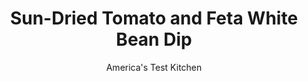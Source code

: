 ---
layout: ../../layouts/MarkdownPostLayout.astro
title: Sun-Dried Tomato and Feta White Bean Dip
author: America's Test Kitchen
pubDate: 2023-03-15
description: "What are the secrets to transforming a can of humble white beans into an elegant appetizer? The food processor and some key mix-ins."
image_url: https://res.cloudinary.com/hksqkdlah/image/upload/ar_1:1,c_fill,dpr_2.0,f_auto,fl_lossy.progressive.strip_profile,g_faces:auto,q_auto:low,w_344/21467_sfs-five-easy-white-bean-dips-sundried-tomatoes-3
tags: ["Appetizers","Beans","Sauces"]
calories: 1229
protein: 8
carbohydrates: 20
fats: 15
fiber: 4
ingredients: ["1 (15-ounce) can, cannellini beans, rinsed","1/4 cup, extra-virgin olive oil","1/4 cup, oil-packed sun-dried tomatoes","1/4 cup, water","2 ounces, feta cheese, crumbled (1/2 cup)","2 teaspoons, lemon juice","1 teaspoon, minced fresh oregano leaves","1 , small garlic clove, minced","1/8 teaspoon, table salt","1/4 teaspoon, black pepper","Pinch, cayenne pepper"]
serves: 5
time: "10 minutes, plus 30 minutes resting"
instructions: ["Process beans, 3 tablespoons oil, sun-dried tomatoes, water, feta, lemon juice, oregano, garlic, 1/8 teaspoon salt, 1/4 teaspoon pepper, and cayenne in food processor until smooth, about 45 seconds, scraping down sides of bowl as needed.","Transfer to serving bowl, cover, and let stand at room temperature for at least 30 minutes. Season with salt and pepper to taste. Drizzle with remaining 1 tablespoon oil and serve."]
nutrition: ["490 mg Potassium, K","137 mg Phosphorus, P","143 mg Calcium, Ca","2 mg Iron, Fe","51 mg Magnesium, Mg","215 mg Sodium, Na","1 mg Zinc, Zn","15 g Total lipid (fat)","9 g Fatty acids, total monounsaturated","1 g Fatty acids, total polyunsaturated","6 mg Vitamin C, total ascorbic acid","13 mg Cholesterol","3 g Fatty acids, total saturated","4 g Fiber, total dietary","62 µg Folate, food","10 µg Vitamin K (phylloquinone)","84 g Water","20 g Carbohydrate, by difference","62 µg Folate, DFE","8 g Protein","2 mg Vitamin E (alpha-tocopherol)","22 µg Vitamin A, RAE","245 kcal Energy","1229 calories"]
notes: "Serve this dip with slices of toasted baguette or tortilla chips, or use it as a spread for sandwiches. You can make the dip up to 24 hours in advance, but wait to drizzle it with oil until right before serving."
---